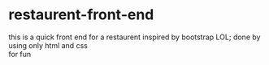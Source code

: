 # restaurent-front-end

this is a quick front end for a restaurent inspired by bootstrap LOL;
done by using only html and css  
for fun
